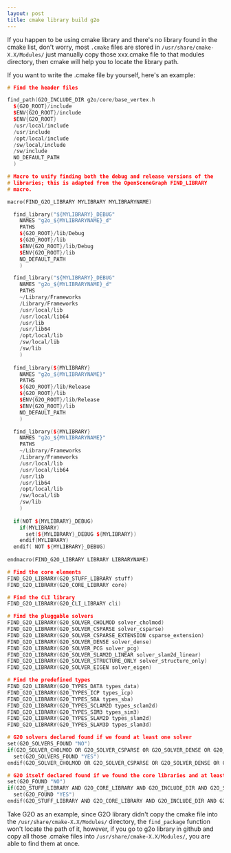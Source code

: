 ```yaml
---
layout: post
title: cmake library build g2o
---
```

If you happen to be using cmake library and there's no library found in the cmake list, don't worry, most `.cmake` files are stored in `/usr/share/cmake-X.X/Modules/` just manually copy those xxx.cmake file to that modules directory, then cmake will help you to locate the library path.

If you want to write the .cmake file by yourself, here's an example:
```cpp
# Find the header files

find_path(G2O_INCLUDE_DIR g2o/core/base_vertex.h
  ${G2O_ROOT}/include
  $ENV{G2O_ROOT}/include
  $ENV{G2O_ROOT}
  /usr/local/include
  /usr/include
  /opt/local/include
  /sw/local/include
  /sw/include
  NO_DEFAULT_PATH
  )

# Macro to unify finding both the debug and release versions of the
# libraries; this is adapted from the OpenSceneGraph FIND_LIBRARY
# macro.

macro(FIND_G2O_LIBRARY MYLIBRARY MYLIBRARYNAME)

  find_library("${MYLIBRARY}_DEBUG"
    NAMES "g2o_${MYLIBRARYNAME}_d"
    PATHS
    ${G2O_ROOT}/lib/Debug
    ${G2O_ROOT}/lib
    $ENV{G2O_ROOT}/lib/Debug
    $ENV{G2O_ROOT}/lib
    NO_DEFAULT_PATH
    )

  find_library("${MYLIBRARY}_DEBUG"
    NAMES "g2o_${MYLIBRARYNAME}_d"
    PATHS
    ~/Library/Frameworks
    /Library/Frameworks
    /usr/local/lib
    /usr/local/lib64
    /usr/lib
    /usr/lib64
    /opt/local/lib
    /sw/local/lib
    /sw/lib
    )
  
  find_library(${MYLIBRARY}
    NAMES "g2o_${MYLIBRARYNAME}"
    PATHS
    ${G2O_ROOT}/lib/Release
    ${G2O_ROOT}/lib
    $ENV{G2O_ROOT}/lib/Release
    $ENV{G2O_ROOT}/lib
    NO_DEFAULT_PATH
    )

  find_library(${MYLIBRARY}
    NAMES "g2o_${MYLIBRARYNAME}"
    PATHS
    ~/Library/Frameworks
    /Library/Frameworks
    /usr/local/lib
    /usr/local/lib64
    /usr/lib
    /usr/lib64
    /opt/local/lib
    /sw/local/lib
    /sw/lib
    )
  
  if(NOT ${MYLIBRARY}_DEBUG)
    if(MYLIBRARY)
      set(${MYLIBRARY}_DEBUG ${MYLIBRARY})
    endif(MYLIBRARY)
  endif( NOT ${MYLIBRARY}_DEBUG)
  
endmacro(FIND_G2O_LIBRARY LIBRARY LIBRARYNAME)

# Find the core elements
FIND_G2O_LIBRARY(G2O_STUFF_LIBRARY stuff)
FIND_G2O_LIBRARY(G2O_CORE_LIBRARY core)

# Find the CLI library
FIND_G2O_LIBRARY(G2O_CLI_LIBRARY cli)

# Find the pluggable solvers
FIND_G2O_LIBRARY(G2O_SOLVER_CHOLMOD solver_cholmod)
FIND_G2O_LIBRARY(G2O_SOLVER_CSPARSE solver_csparse)
FIND_G2O_LIBRARY(G2O_SOLVER_CSPARSE_EXTENSION csparse_extension)
FIND_G2O_LIBRARY(G2O_SOLVER_DENSE solver_dense)
FIND_G2O_LIBRARY(G2O_SOLVER_PCG solver_pcg)
FIND_G2O_LIBRARY(G2O_SOLVER_SLAM2D_LINEAR solver_slam2d_linear)
FIND_G2O_LIBRARY(G2O_SOLVER_STRUCTURE_ONLY solver_structure_only)
FIND_G2O_LIBRARY(G2O_SOLVER_EIGEN solver_eigen)

# Find the predefined types
FIND_G2O_LIBRARY(G2O_TYPES_DATA types_data)
FIND_G2O_LIBRARY(G2O_TYPES_ICP types_icp)
FIND_G2O_LIBRARY(G2O_TYPES_SBA types_sba)
FIND_G2O_LIBRARY(G2O_TYPES_SCLAM2D types_sclam2d)
FIND_G2O_LIBRARY(G2O_TYPES_SIM3 types_sim3)
FIND_G2O_LIBRARY(G2O_TYPES_SLAM2D types_slam2d)
FIND_G2O_LIBRARY(G2O_TYPES_SLAM3D types_slam3d)

# G2O solvers declared found if we found at least one solver
set(G2O_SOLVERS_FOUND "NO")
if(G2O_SOLVER_CHOLMOD OR G2O_SOLVER_CSPARSE OR G2O_SOLVER_DENSE OR G2O_SOLVER_PCG OR G2O_SOLVER_SLAM2D_LINEAR OR G2O_SOLVER_STRUCTURE_ONLY OR G2O_SOLVER_EIGEN)
  set(G2O_SOLVERS_FOUND "YES")
endif(G2O_SOLVER_CHOLMOD OR G2O_SOLVER_CSPARSE OR G2O_SOLVER_DENSE OR G2O_SOLVER_PCG OR G2O_SOLVER_SLAM2D_LINEAR OR G2O_SOLVER_STRUCTURE_ONLY OR G2O_SOLVER_EIGEN)

# G2O itself declared found if we found the core libraries and at least one solver
set(G2O_FOUND "NO")
if(G2O_STUFF_LIBRARY AND G2O_CORE_LIBRARY AND G2O_INCLUDE_DIR AND G2O_SOLVERS_FOUND)
  set(G2O_FOUND "YES")
endif(G2O_STUFF_LIBRARY AND G2O_CORE_LIBRARY AND G2O_INCLUDE_DIR AND G2O_SOLVERS_FOUND)
```

Take G2O as an example, since G2O library didn't copy the cmake file into the `/usr/share/cmake-X.X/Modules/` directory, the `find_package` function won't locate the path of it, however, if you go to g2o library in github and copy all those .cmake files into `/usr/share/cmake-X.X/Modules/`, you are able to find them at once.
